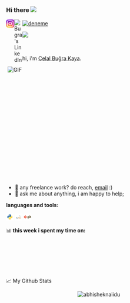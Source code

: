


### Hi there <img src="https://media.giphy.com/media/hvRJCLFzcasrR4ia7z/giphy.gif" height="25px">

<!-- <a href="https://discord.gg/XTW52Kt">
  <img align="left" alt="Abhishek's Discord" width="22px" src="https://raw.githubusercontent.com/peterthehan/peterthehan/master/assets/discord.svg" />
</a> -->
<p align="left">
<a href="https://medium.com/@cbugrakaya" target="blank"><img align="center" src="https://raw.githubusercontent.com/rahuldkjain/github-profile-readme-generator/master/src/images/icons/Social/medium.svg" alt="deneme"  width="22" /></a>


<a href="https://www.instagram.com/bugraakaya/" target="_blank">
  <img align="left" alt="Celal Buğra Kaya | Instagram" width="22px" src="https://raw.githubusercontent.com/wle8300/instagram-logo/master/logo.svg" />
</a>
<a href="https://www.linkedin.com/in/cbugrakaya/"  target="_blank">
  <img align="left" alt="Bugra's LinkedIn" width="22px" src="https://raw.githubusercontent.com/peterthehan/peterthehan/master/assets/linkedin.svg" />
</a>

<!-- <a href="https://open.spotify.com/user/e90fe4zsndbm6xoe2t7t8kogf?si=WaLKpwvWTle0btle2qPb6g">
  <img align="left" alt="Bugra's Spotify" width="22px" src="https://raw.githubusercontent.com/peterthehan/peterthehan/master/assets/spotify.svg" />
</a> -->

![](https://visitor-badge.glitch.me/badge?page_id=cbugrakaya.cbugrakaya)
</p>
<br />

hi, i'm [Celal Buğra Kaya](#).


  <img align="right" alt="GIF" src="https://github.com/abhisheknaiidu/abhisheknaiidu/blob/master/code.gif?raw=true" width="500" height="320" />
  
- 💼 any freelance work? do reach, [email](mailto:datadeveloperr@gmail.com) :)
- 💬 ask me about anything, i am happy to help;

**languages and tools:**  

<!-- <code><img height="20" src="https://raw.githubusercontent.com/github/explore/80688e429a7d4ef2fca1e82350fe8e3517d3494d/topics/javascript/javascript.png"></code>
<code><img height="20" src="https://raw.githubusercontent.com/github/explore/80688e429a7d4ef2fca1e82350fe8e3517d3494d/topics/vue/vue.png"></code>
<code><img height="20" src="https://raw.githubusercontent.com/github/explore/80688e429a7d4ef2fca1e82350fe8e3517d3494d/topics/react/react.png"></code>
<code><img height="20" src="https://raw.githubusercontent.com/github/explore/5c058a388828bb5fde0bcafd4bc867b5bb3f26f3/topics/graphql/graphql.png"></code>
<code><img height="20" src="https://raw.githubusercontent.com/github/explore/80688e429a7d4ef2fca1e82350fe8e3517d3494d/topics/nodejs/nodejs.png"></code>
<code><img height="20" src="https://raw.githubusercontent.com/github/explore/80688e429a7d4ef2fca1e82350fe8e3517d3494d/topics/cpp/cpp.png"></code> -->
<code><img height="20" src="https://raw.githubusercontent.com/github/explore/80688e429a7d4ef2fca1e82350fe8e3517d3494d/topics/python/python.png"></code>
<code><img height="20" src="https://raw.githubusercontent.com/github/explore/80688e429a7d4ef2fca1e82350fe8e3517d3494d/topics/mysql/mysql.png"></code>
<code><img height="20" src="https://raw.githubusercontent.com/github/explore/80688e429a7d4ef2fca1e82350fe8e3517d3494d/topics/git/git.png"></code>
<!-- <code><img height="20" src="https://raw.githubusercontent.com/github/explore/80688e429a7d4ef2fca1e82350fe8e3517d3494d/topics/firebase/firebase.png"></code> -->


📊 **this week i spent my time on:**
<!--START_SECTION:waka-->
<!--END_SECTION:waka-->

<!-- if you like what i do, maybe consider buying me a coffee/tea 🥺👉👈
 -->
<!-- <a href="" target="_blank"><img src="" alt="Buy Me A Coffee" width="150" ></a>
 -->

<!-- 🚧 **my todoist stats:** -->
<!-- TODO-IST:START -->
<!-- 🏆  7,982 Karma Points           
🌸  Completed 0 tasks today           
✅  Completed 669 tasks so far           
⏳  Longest streak is 10 days -->
<!-- TODO-IST:END -->

<br>
<br>
<br>
<br>
<br>


📈 My Github Stats

<p align="center"> <img src="https://github-readme-stats.vercel.app/api?username=xcbkaya&show_icons=true&theme=gotham" alt="abhisheknaiidu" />





<!--
**cbugrakaya/cbugrakaya** is a ✨ _special_ ✨ repository because its `README.md` (this file) appears on your GitHub profile.

Here are some ideas to get you started:
👋
- 🔭 I’m currently working on ...
- 🌱 I’m currently learning ...
- 👯 I’m looking to collaborate on ...
- 🤔 I’m looking for help with ...
- 💬 Ask me about ...
- 📫 How to reach me: ...
- 😄 Pronouns: ...
- ⚡ Fun fact: ...
-->
